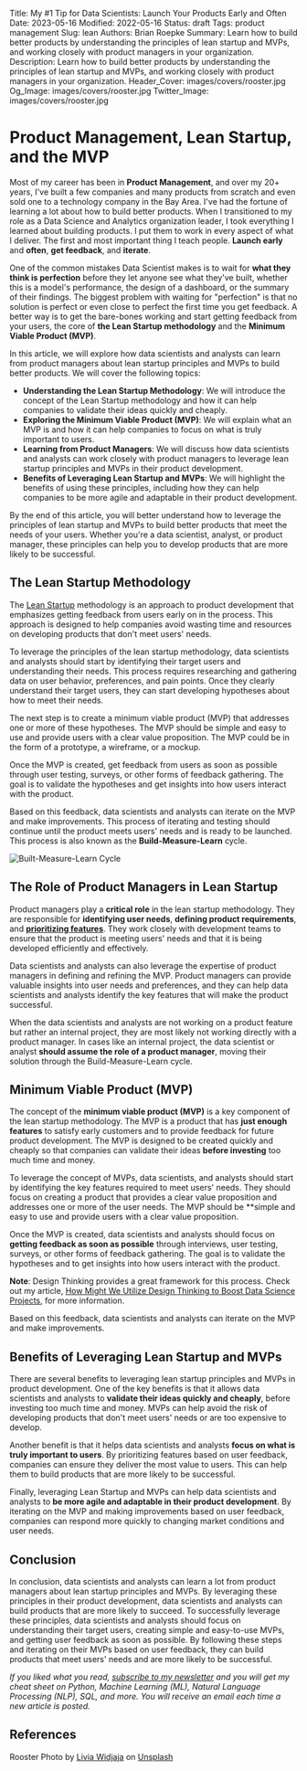 Title: My #1 Tip for Data Scientists: Launch Your Products Early and Often
Date: 2023-05-16
Modified: 2022-05-16
Status: draft
Tags: product management
Slug: lean
Authors: Brian Roepke
Summary: Learn how to build better products by understanding the principles of lean startup and MVPs, and working closely with product managers in your organization.
Description: Learn how to build better products by understanding the principles of lean startup and MVPs, and working closely with product managers in your organization.
Header_Cover: images/covers/rooster.jpg
Og_Image: images/covers/rooster.jpg
Twitter_Image: images/covers/rooster.jpg

# Product Management, Lean Startup, and the MVP

Most of my career has been in **Product Management**, and over my 20+ years, I've built a few companies and many products from scratch and even sold one to a technology company in the Bay Area. I've had the fortune of learning a lot about how to build better products. When I transitioned to my role as a Data Science and Analytics organization leader, I took everything I learned about building products. I put them to work in every aspect of what I deliver. The first and most important thing I teach people. **Launch early** and **often**, **get feedback**, and **iterate**. 

One of the common mistakes Data Scientist makes is to wait for **what they think is perfection** before they let anyone see what they've built, whether this is a model's performance, the design of a dashboard, or the summary of their findings. The biggest problem with waiting for "perfection" is that no solution is perfect or even close to perfect the first time you get feedback. A better way is to get the bare-bones working and start getting feedback from your users, the core of **the Lean Startup methodology** and the **Minimum Viable Product (MVP)**.

In this article, we will explore how data scientists and analysts can learn from product managers about lean startup principles and MVPs to build better products. We will cover the following topics:

* **Understanding the Lean Startup Methodology**: We will introduce the concept of the Lean Startup methodology and how it can help companies to validate their ideas quickly and cheaply.
* **Exploring the Minimum Viable Product (MVP)**: We will explain what an MVP is and how it can help companies to focus on what is truly important to users.
* **Learning from Product Managers**: We will discuss how data scientists and analysts can work closely with product managers to leverage lean startup principles and MVPs in their product development.
* **Benefits of Leveraging Lean Startup and MVPs**: We will highlight the benefits of using these principles, including how they can help companies to be more agile and adaptable in their product development.

By the end of this article, you will better understand how to leverage the principles of lean startup and MVPs to build better products that meet the needs of your users. Whether you're a data scientist, analyst, or product manager, these principles can help you to develop products that are more likely to be successful.

## The Lean Startup Methodology

The [Lean Startup](https://www.amazon.com/Lean-Startup-Entrepreneurs-Continuous-Innovation/dp/0307887898) methodology is an approach to product development that emphasizes getting feedback from users early on in the process. This approach is designed to help companies avoid wasting time and resources on developing products that don't meet users' needs.

To leverage the principles of the lean startup methodology, data scientists and analysts should start by identifying their target users and understanding their needs. This process requires researching and gathering data on user behavior, preferences, and pain points. Once they clearly understand their target users, they can start developing hypotheses about how to meet their needs.

The next step is to create a minimum viable product (MVP) that addresses one or more of these hypotheses. The MVP should be simple and easy to use and provide users with a clear value proposition. The MVP could be in the form of a prototype, a wireframe, or a mockup.

Once the MVP is created, get feedback from users as soon as possible through user testing, surveys, or other forms of feedback gathering. The goal is to validate the hypotheses and get insights into how users interact with the product.

Based on this feedback, data scientists and analysts can iterate on the MVP and make improvements. This process of iterating and testing should continue until the product meets users' needs and is ready to be launched. This process is also known as the **Build-Measure-Learn** cycle.

![Built-Measure-Learn Cycle]({static}../../images/posts/lean_01.png)

## The Role of Product Managers in Lean Startup

Product managers play a **critical role** in the lean startup methodology. They are responsible for **identifying user needs**, **defining product requirements**, and [**prioritizing features**]({filename}prioritization.md). They work closely with development teams to ensure that the product is meeting users' needs and that it is being developed efficiently and effectively.

Data scientists and analysts can also leverage the expertise of product managers in defining and refining the MVP. Product managers can provide valuable insights into user needs and preferences, and they can help data scientists and analysts identify the key features that will make the product successful.

When the data scientists and analysts are not working on a product feature but rather an internal project, they are most likely not working directly with a product manager. In cases like an internal project, the data scientist or analyst **should assume the role of a product manager**, moving their solution through the Build-Measure-Learn cycle. 

## Minimum Viable Product (MVP)

The concept of the **minimum viable product (MVP)** is a key component of the lean startup methodology. The MVP is a product that has **just enough features** to satisfy early customers and to provide feedback for future product development. The MVP is designed to be created quickly and cheaply so that companies can validate their ideas **before investing** too much time and money.

To leverage the concept of MVPs, data scientists, and analysts should start by identifying the key features required to meet users' needs. They should focus on creating a product that provides a clear value proposition and addresses one or more of the user needs. The MVP should be **simple and easy to use and provide users with a clear value proposition.

Once the MVP is created, data scientists and analysts should focus on **getting feedback as soon as possible** through interviews, user testing, surveys, or other forms of feedback gathering. The goal is to validate the hypotheses and to get insights into how users interact with the product. 

**Note**: Design Thinking provides a great framework for this process. Check out my article, [How Might We Utilize Design Thinking to Boost Data Science Projects]({filename}prioritization.md), for more information.

Based on this feedback, data scientists and analysts can iterate on the MVP and make improvements.

## Benefits of Leveraging Lean Startup and MVPs

There are several benefits to leveraging lean startup principles and MVPs in product development. One of the key benefits is that it allows data scientists and analysts to **validate their ideas quickly and cheaply**, before investing too much time and money. MVPs can help avoid the risk of developing products that don't meet users' needs or are too expensive to develop.

Another benefit is that it helps data scientists and analysts **focus on what is truly important to users**. By prioritizing features based on user feedback, companies can ensure they deliver the most value to users. This can help them to build products that are more likely to be successful.

Finally, leveraging Lean Startup and MVPs can help data scientists and analysts to **be more agile and adaptable in their product development**. By iterating on the MVP and making improvements based on user feedback, companies can respond more quickly to changing market conditions and user needs.

## Conclusion

In conclusion, data scientists and analysts can learn a lot from product managers about lean startup principles and MVPs. By leveraging these principles in their product development, data scientists and analysts can build products that are more likely to succeed. To successfully leverage these principles, data scientists and analysts should focus on understanding their target users, creating simple and easy-to-use MVPs, and getting user feedback as soon as possible. By following these steps and iterating on their MVPs based on user feedback, they can build products that meet users' needs and are more likely to be successful.

*If you liked what you read, [subscribe to my newsletter](https://campaign.dataknowsall.com/subscribe) and you will get my cheat sheet on Python, Machine Learning (ML), Natural Language Processing (NLP), SQL, and more. You will receive an email each time a new article is posted.*

## References

Rooster Photo by <a href="https://unsplash.com/@livwdj?utm_source=unsplash&utm_medium=referral&utm_content=creditCopyText">Livia Widjaja</a> on <a href="https://unsplash.com/s/photos/rooster?utm_source=unsplash&utm_medium=referral&utm_content=creditCopyText">Unsplash</a>
  
  
  
    